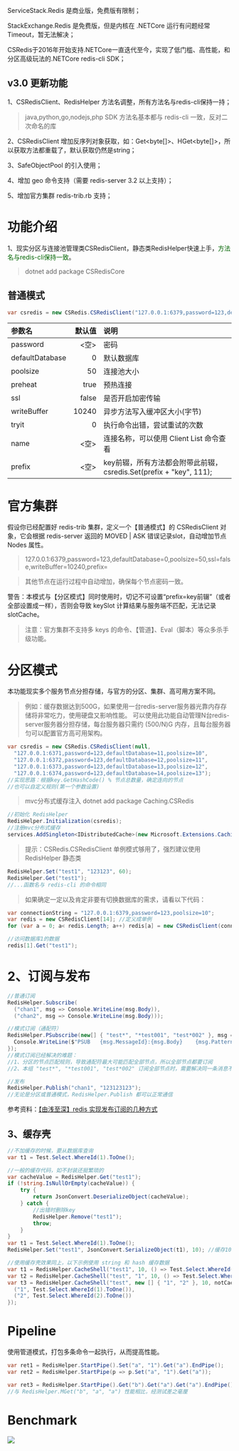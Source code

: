 ServiceStack.Redis 是商业版，免费版有限制；

StackExchange.Redis 是免费版，但是内核在 .NETCore 运行有问题经常 Timeout，暂无法解决；

CSRedis于2016年开始支持.NETCore一直迭代至今，实现了低门槛、高性能，和分区高级玩法的.NETCore redis-cli SDK；

## v3.0 更新功能

1、CSRedisClient、RedisHelper 方法名调整，所有方法名与redis-cli保持一持；

> java,python,go,nodejs,php SDK 方法名基本都与 redis-cli 一致，反对二次命名的库

2、CSRedisClient 增加反序列对象获取，如：Get<byte[]>、HGet<byte[]>，所以获取方法都重载了<T>，默认获取仍然是string；

3、SafeObjectPool 的引入使用；

4、增加 geo 命令支持（需要 redis-server 3.2 以上支持）；

5、增加官方集群 redis-trib.rb 支持；

# 功能介绍

1、现实分区与连接池管理类CSRedisClient，静态类RedisHelper快速上手，<font color=darkgreen>方法名与redis-cli保持一致</font>。

> dotnet add package CSRedisCore

## 普通模式

```csharp
var csredis = new CSRedis.CSRedisClient("127.0.0.1:6379,password=123,defaultDatabase=13,poolsize=50,preheat=true,ssl=false,writeBuffer=10240,tryit=0,name=clientName,prefix=key前辍");
```

| 参数名 | 默认值 | 说明 |
| :---------------- | --------------: | :------------------- |
| password          | <空>  | 密码 |
| defaultDatabase   | 0     | 默认数据库 |
| poolsize          | 50    | 连接池大小 |
| preheat           | true  | 预热连接 |
| ssl               | false | 是否开启加密传输 |
| writeBuffer       | 10240 | 异步方法写入缓冲区大小(字节) |
| tryit             | 0     | 执行命令出错，尝试重试的次数 |
| name              | <空>  | 连接名称，可以使用 Client List 命令查看 |
| prefix            | <空>  | key前辍，所有方法都会附带此前辍，csredis.Set(prefix + "key", 111); |

# 官方集群

假设你已经配置好 redis-trib 集群，定义一个【普通模式】的 CSRedisClient 对象，它会根据 redis-server 返回的 MOVED | ASK 错误记录slot，自动增加节点 Nodes 属性。

> 127.0.0.1:6379,password=123,defaultDatabase=0,poolsize=50,ssl=false,writeBuffer=10240,prefix=

> 其他节点在运行过程中自动增加，确保每个节点密码一致。

警告：本模式与【分区模式】同时使用时，切记不可设置“prefix=key前辍”（或者全部设置成一样），否则会导致 keySlot 计算结果与服务端不匹配，无法记录 slotCache。

> 注意：官方集群不支持多 keys 的命令、【管道】、Eval（脚本）等众多杀手级功能。

# 分区模式

本功能现实多个服务节点分担存储，与官方的分区、集群、高可用方案不同。

> 例如：缓存数据达到500G，如果使用一台redis-server服务器光靠内存存储将非常吃力，使用硬盘又影响性能。
> 可以使用此功能自动管理N台redis-server服务器分担存储，每台服务器只需约 (500/N)G 内存，且每台服务器匀可以配置官方高可用架构。

```csharp
var csredis = new CSRedis.CSRedisClient(null,
  "127.0.0.1:6371,password=123,defaultDatabase=11,poolsize=10", 
  "127.0.0.1:6372,password=123,defaultDatabase=12,poolsize=11",
  "127.0.0.1:6373,password=123,defaultDatabase=13,poolsize=12",
  "127.0.0.1:6374,password=123,defaultDatabase=14,poolsize=13");
//实现思路：根据key.GetHashCode() % 节点总数量，确定连向的节点
//也可以自定义规则(第一个参数设置)
```

> mvc分布式缓存注入 dotnet add package Caching.CSRedis

```csharp
//初始化 RedisHelper
RedisHelper.Initialization(csredis);
//注册mvc分布式缓存
services.AddSingleton<IDistributedCache>(new Microsoft.Extensions.Caching.Redis.CSRedisCache(RedisHelper.Instance));
```

> 提示：CSRedis.CSRedisClient 单例模式够用了，强烈建议使用 RedisHelper 静态类

```csharp
RedisHelper.Set("test1", "123123", 60);
RedisHelper.Get("test1");
//...函数名与 redis-cli 的命令相同
```

> 如果确定一定以及肯定非要有切换数据库的需求，请看以下代码：

```csharp
var connectionString = "127.0.0.1:6379,password=123,poolsize=10";
var redis = new CSRedisClient[14]; //定义成单例
for (var a = 0; a< redis.Length; a++) redis[a] = new CSRedisClient(connectionString + ",defualtDatabase=" + a);

//访问数据库1的数据
redis[1].Get("test1");
```

# 2、订阅与发布

```csharp
//普通订阅
RedisHelper.Subscribe(
  ("chan1", msg => Console.WriteLine(msg.Body)),
  ("chan2", msg => Console.WriteLine(msg.Body)));

//模式订阅（通配符）
RedisHelper.PSubscribe(new[] { "test*", "*test001", "test*002" }, msg => {
  Console.WriteLine($"PSUB   {msg.MessageId}:{msg.Body}    {msg.Pattern}: chan:{msg.Channel}");
});
//模式订阅已经解决的难题：
//1、分区的节点匹配规则，导致通配符最大可能匹配全部节点，所以全部节点都要订阅
//2、本组 "test*", "*test001", "test*002" 订阅全部节点时，需要解决同一条消息不可执行多次

//发布
RedisHelper.Publish("chan1", "123123123");
//无论是分区或普通模式，RedisHelper.Publish 都可以正常通信
```

参考资料：[【由浅至深】redis 实现发布订阅的几种方式](https://www.cnblogs.com/kellynic/p/9952386.html)

## 3、缓存壳

```csharp
//不加缓存的时候，要从数据库查询
var t1 = Test.Select.WhereId(1).ToOne();

//一般的缓存代码，如不封装还挺繁琐的
var cacheValue = RedisHelper.Get("test1");
if (!string.IsNullOrEmpty(cacheValue)) {
	try {
		return JsonConvert.DeserializeObject(cacheValue);
	} catch {
		//出错时删除key
		RedisHelper.Remove("test1");
		throw;
	}
}
var t1 = Test.Select.WhereId(1).ToOne();
RedisHelper.Set("test1", JsonConvert.SerializeObject(t1), 10); //缓存10秒

//使用缓存壳效果同上，以下示例使用 string 和 hash 缓存数据
var t1 = RedisHelper.CacheShell("test1", 10, () => Test.Select.WhereId(1).ToOne());
var t2 = RedisHelper.CacheShell("test", "1", 10, () => Test.Select.WhereId(1).ToOne());
var t3 = RedisHelper.CacheShell("test", new [] { "1", "2" }, 10, notCacheFields => new [] {
  ("1", Test.Select.WhereId(1).ToOne()),
  ("2", Test.Select.WhereId(2).ToOne())
});
```

# Pipeline

使用管道模式，打包多条命令一起执行，从而提高性能。

```csharp
var ret1 = RedisHelper.StartPipe().Set("a", "1").Get("a").EndPipe();
var ret2 = RedisHelper.StartPipe(p => p.Set("a", "1").Get("a"));

var ret3 = RedisHelper.StartPipe().Get("b").Get("a").Get("a").EndPipe();
//与 RedisHelper.MGet("b", "a", "a") 性能相比，经测试差之毫厘
```

# Benchmark

![](https://img2018.cnblogs.com/blog/31407/201809/31407-20180915145859354-1024651127.png)
